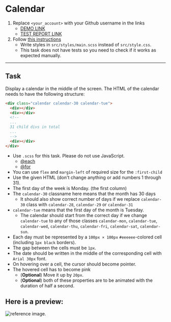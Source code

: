 # Calendar
1. Replace `<your_account>` with your Github username in the links
    - [DEMO LINK](https://Tata2222.github.io/layout_calendar/)
    - [TEST REPORT LINK](https://Tata2222.github.io/layout_calendar/report/html_report/)
2. Follow [this instructions](https://mate-academy.github.io/layout_task-guideline/)
    - Write styles in `src/styles/main.scss` instead of `src/style.css`.
    - This task does not have tests so you need to check if it works as expected manually.
___

## Task
Display a calendar in the middle of the screen. The HTML of the calendar needs to have the following structure:
```html
<div class="calendar calendar-30 calendar-tue">
  <div></div>
  <div></div>
  <!--
  ...
  31 child divs in total
  ...
  -->
  <div></div>
</div>
```
- Use `.scss` for this task. Please do not use JavaScript.
  - [@each](https://sass-lang.com/documentation/at-rules/control/each)
  - [@for](https://sass-lang.com/documentation/at-rules/control/for)
- You can use `flex` and `margin-left` of required size for the `:first-child`
- Use the given HTML (don't change anything or add numbers 1 through 31).
- The first day of the week is Monday. (the first column)
- The `calendar-30` classname here means that the month has 30 days
  - It should also show correct number of days if we replace `calendar-30` class with `calendar-28`, `calendar-29` or `calendar-31`
- `calendar-tue` means that the first day of the month is Tuesday.
  - The calendar should start from the correct day if we change `calendar-tue` to any of those classes `calendar-mon`, `calendar-tue`, `calendar-wed`, `calendar-thu`, `calendar-fri`, `calendar-sat`, `calendar-sun`.
- Each day must be represented by a `100px × 100px` `#eeeeee`-colored cell (including `1px black` borders).
- The gap between the cells must be `1px`.
- The date should be written in the middle of the corresponding cell with `Arial 30px` font.
- On hovering over a cell, the cursor should become pointer.
- The hovered cell has to become pink
  - (**Optional**) Move it up by `20px`.
  - (**Optional**) both of these properties are to be animated with the duration of half a second.

## Here is a preview:
![reference image](reference.png).
